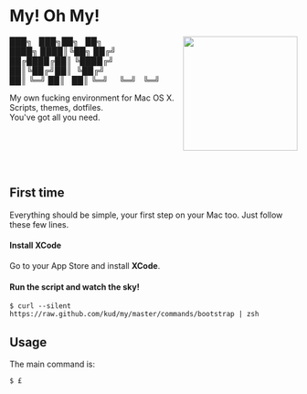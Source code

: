 # My! Oh My!

<img align="right" height="200" src="https://raw.github.com/kud/my/master/everybodydancenow.gif">

███╗   ███╗██╗   ██╗
████╗ ████║╚██╗ ██╔╝
██╔████╔██║ ╚████╔╝
██║╚██╔╝██║  ╚██╔╝
██║ ╚═╝ ██║   ██║
╚═╝     ╚═╝   ╚═╝

My own fucking environment for Mac OS X.<br>
Scripts, themes, dotfiles.<br>
You've got all you need.<br>

<br>
<br>
<br>
<br>

## First time

Everything should be simple, your first step on your Mac too. Just follow these few lines.

#### Install XCode

Go to your App Store and install **XCode**.

#### Run the script and watch the sky!

```shell
$ curl --silent https://raw.github.com/kud/my/master/commands/bootstrap | zsh
```

## Usage

The main command is:

```shell
$ £
```
